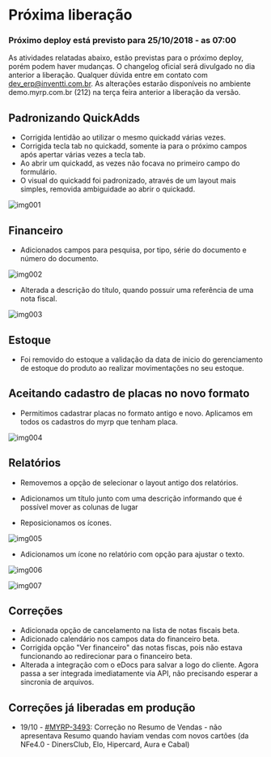 # Próxima liberação

### Próximo deploy está previsto para 25/10/2018 - as 07:00
As atividades relatadas abaixo, estão previstas para o próximo deploy, porém podem haver mudanças. O changelog oficial será divulgado no dia anterior a liberação. Qualquer dúvida entre em contato com dev_erp@inventti.com.br.
As alterações estarão disponíveis no ambiente demo.myrp.com.br (212) na terça feira anterior a liberação da versão.

## Padronizando QuickAdds

* Corrigida lentidão ao utilizar o mesmo quickadd várias vezes.
* Corrigida tecla tab no quickadd, somente ia para o próximo campos após apertar várias vezes a tecla tab.
* Ao abrir um quickadd, as vezes não focava no primeiro campo do formulário.
* O visual do quickadd foi padronizado, através de um layout mais simples, removida ambiguidade ao abrir o quickadd.

![img001](https://i.imgur.com/gzy0f6Z.png)

## Financeiro

* Adicionados campos para pesquisa, por tipo, série do documento e número do documento.

![img002](https://i.imgur.com/mlOxRXT.png)

* Alterada a descrição do título, quando possuir uma referência de uma nota fiscal.

![img003](https://i.imgur.com/1LNNgnr.png)

## Estoque
* Foi removido do estoque a validação da data de inicio do gerenciamento de estoque do produto ao realizar movimentações no seu estoque. 

## Aceitando cadastro de placas no novo formato
* Permitimos cadastrar placas no formato antigo e novo. Aplicamos em todos os cadastros do myrp que tenham placa.

![img004](https://tecnoblog.net/wp-content/uploads/2018/09/placa-mercosul-brasil-700x343.jpg)

## Relatórios
* Removemos a opção de selecionar o layout antigo dos relatórios.

* Adicionamos um título junto com uma descrição informando que é possível mover as colunas de lugar

* Reposicionamos os ícones.

![img005](https://i.imgur.com/LoyxJ4B.png)

* Adicionamos um ícone no relatório com opção para ajustar o texto.

![img006](https://i.imgur.com/cREyiRd.png)

![img007](https://i.imgur.com/OL4fRN6.png)

## Correções
* Adicionada opção de cancelamento na lista de notas fiscais beta.
* Adicionado calendário nos campos data do financeiro beta.
* Corrigida opção "Ver financeiro" das notas fiscas, pois não estava funcionando ao redirecionar para o financeiro beta.
* Alterada a integração com o eDocs para salvar a logo do cliente. Agora passa a ser integrada imediatamente via API, não precisando esperar a sincronia de arquivos.

## Correções já liberadas em produção
* 19/10 - [#MYRP-3493](https://devmyrp.atlassian.net/browse/MYRP-3493): Correção no Resumo de Vendas - não apresentava Resumo quando haviam vendas com novos cartões (da NFe4.0 - DinersClub, Elo, Hipercard, Aura e Cabal)

